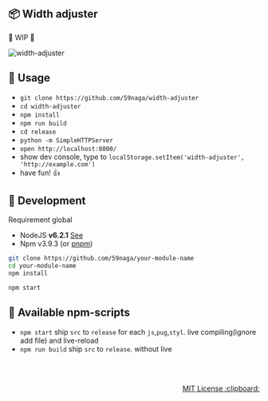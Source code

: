 :package: Width adjuster
---

:construction: WIP :construction:

![width-adjuster](https://cloud.githubusercontent.com/assets/1548478/15989441/7cd6121c-30b1-11e6-8333-feca102ec238.gif)

:beginner: Usage
---
* `git clone https://github.com/59naga/width-adjuster`
* `cd width-adjuster`
* `npm install`
* `npm run build`
* `cd release`
* `python -m SimpleHTTPServer`
* `open http://localhost:8000/`
* show dev console, type to `localStorage.setItem('width-adjuster', 'http://example.com')`
* have fun! :+1:

:wrench: Development
---
Requirement global
* NodeJS **v6.2.1** [See](http://node.green/)
* Npm v3.9.3 (or [pnpm](https://github.com/rstacruz/pnpm))

```bash
git clone https://github.com/59naga/your-module-name
cd your-module-name
npm install

npm start
```

:wind_chime: Available npm-scripts
---
* `npm start`
  ship `src` to `release` for each `js`,`pug`,`styl`. live compiling(ignore add file) and live-reload
* `npm run build`
  ship `src` to `release`. without live

<br><br>
<p align="right">
  <a href="http://59naga.mit-license.org/">
    MIT License :clipboard:
  </a>
</p>
